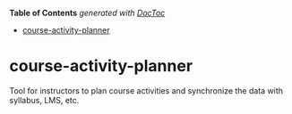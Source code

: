 <!-- START doctoc generated TOC please keep comment here to allow auto update -->
<!-- DON'T EDIT THIS SECTION, INSTEAD RE-RUN doctoc TO UPDATE -->
**Table of Contents**  *generated with [DocToc](https://github.com/thlorenz/doctoc)*

- [course-activity-planner](#course-activity-planner)

<!-- END doctoc generated TOC please keep comment here to allow auto update -->

# course-activity-planner
Tool for instructors to plan course activities and synchronize the data with syllabus, LMS, etc.
